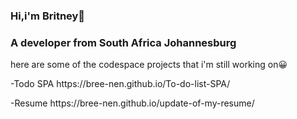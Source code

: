 ### Hi,i'm Britney👋

<h3>A developer from South Africa Johannesburg</h3>

here are some of the codespace projects that i'm still working on😀
<p>-Todo SPA  https://bree-nen.github.io/To-do-list-SPA/ </p>
<p>-Resume https://bree-nen.github.io/update-of-my-resume/ </p>


<!--
**bree-nen/bree-nen** is a ✨ _special_ ✨ repository because its `README.md` (this file) appears on your GitHub profile.

Here are some ideas to get you started:

- 🔭 I’m currently working on ...
- 🌱 I’m currently learning ...
- 👯 I’m looking to collaborate on ...
- 🤔 I’m looking for help with ...
- 💬 Ask me about ...
- 📫 How to reach me: ...
- 😄 Pronouns: ...
- ⚡ Fun fact: ...
-->
